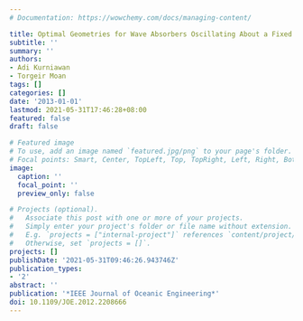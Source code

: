 ```yaml
---
# Documentation: https://wowchemy.com/docs/managing-content/

title: Optimal Geometries for Wave Absorbers Oscillating About a Fixed Axis
subtitle: ''
summary: ''
authors:
- Adi Kurniawan
- Torgeir Moan
tags: []
categories: []
date: '2013-01-01'
lastmod: 2021-05-31T17:46:28+08:00
featured: false
draft: false

# Featured image
# To use, add an image named `featured.jpg/png` to your page's folder.
# Focal points: Smart, Center, TopLeft, Top, TopRight, Left, Right, BottomLeft, Bottom, BottomRight.
image:
  caption: ''
  focal_point: ''
  preview_only: false

# Projects (optional).
#   Associate this post with one or more of your projects.
#   Simply enter your project's folder or file name without extension.
#   E.g. `projects = ["internal-project"]` references `content/project/deep-learning/index.md`.
#   Otherwise, set `projects = []`.
projects: []
publishDate: '2021-05-31T09:46:26.943746Z'
publication_types:
- '2'
abstract: ''
publication: '*IEEE Journal of Oceanic Engineering*'
doi: 10.1109/JOE.2012.2208666
---
```

